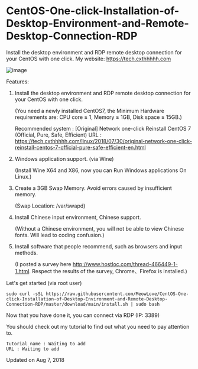 # CentOS-One-click-Installation-of-Desktop-Environment-and-Remote-Desktop-Connection-RDP
Install the desktop environment and RDP remote desktop connection for your CentOS with one click.
My website: https://tech.cxthhhhh.com

![image](https://raw.githubusercontent.com/MeowLove/CentOS-One-click-Installation-of-Desktop-Environment-and-Remote-Desktop-Connection-RDP/master/download/img/Demo_Picture.png)

Features:
1. Install the desktop environment and RDP remote desktop connection for your CentOS with one click.

    (You need a newly installed CentOS7, the Minimum Hardware requirements are: CPU core ≥ 1, Memory ≥ 1GB, Disk space ≥ 15GB.)

    Recommended system : [Original] Network one-click Reinstall CentOS 7 (Official, Pure, Safe, Efficient) 
    URL : https://tech.cxthhhhh.com/linux/2018/07/30/original-network-one-click-reinstall-centos-7-official-pure-safe-efficient-en.html

2. Windows application support. (via Wine)

    (Install Wine X64 and X86, now you can Run Windows applications On Linux.)

3. Create a 3GB Swap Memory. Avoid errors caused by insufficient memory.

    (Swap Location: /var/swapd)

4. Install Chinese input environment, Chinese support.

    (Without a Chinese environment, you will not be able to view Chinese fonts. Will lead to coding confusion.)

5. Install software that people recommend, such as browsers and input methods.

    (I posted a survey here http://www.hostloc.com/thread-466449-1-1.html. Respect the results of the survey,  Chrome、Firefox is installed.)


Let's get started (via root user)

    sudo curl -sSL https://raw.githubusercontent.com/MeowLove/CentOS-One-click-Installation-of-Desktop-Environment-and-Remote-Desktop-Connection-RDP/master/download/main/install.sh | sudo bash




Now that you have done it, you can connect via RDP (IP: 3389)


You should check out my tutorial to find out what you need to pay attention to.

    Tutorial name : Waiting to add
    URL : Waiting to add


Updated on Aug 7, 2018

